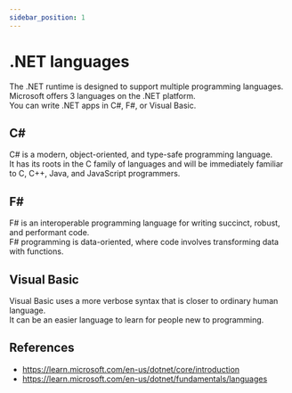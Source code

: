 ```yaml
---
sidebar_position: 1
---
```


# .NET languages

The .NET runtime is designed to support multiple programming languages.  
Microsoft offers 3 languages on the .NET platform.  
You can write .NET apps in C#, F#, or Visual Basic.

## C\#

C# is a modern, object-oriented, and type-safe programming language.  
It has its roots in the C family of languages and will be immediately familiar to C, C++, Java, and JavaScript programmers.

## F\#

F# is an interoperable programming language for writing succinct, robust, and performant code.  
F# programming is data-oriented, where code involves transforming data with functions.

## Visual Basic

Visual Basic uses a more verbose syntax that is closer to ordinary human language.  
It can be an easier language to learn for people new to programming.

## References

- https://learn.microsoft.com/en-us/dotnet/core/introduction
- https://learn.microsoft.com/en-us/dotnet/fundamentals/languages
